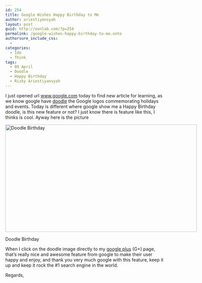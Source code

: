 ```yaml
---
id: 254
title: Google Wishes Happy Birthday to Me
author: ariestiyansyah
layout: post
guid: http://oonlab.com/?p=254
permalink: /google-wishes-happy-birthday-to-me.onto
authorsure_include_css:
  - 
categories:
  - Ide
  - Think
tags:
  - 09 April
  - Doodle
  - Happy Birthday
  - Rizky Ariestiyansyah
---
```

I just opened url <a href="http://google.com" target="_blank">www.google.com</a> today to find new article for learning, as we know google have <a href="http://www.google.com/doodles" target="_blank">doodle</a> the Google logos commemorating holidays and events. Today is different where google show me a Happy Birthday doodle, is this new feature or not? I just know there is feature like this, I thinks is cool. Ayway here is the picture

<div id="attachment_255" style="width: 610px" class="wp-caption aligncenter">
  <a href="http://oonlab.com/wp-content/uploads/2014/04/Screenshot-from-2014-04-09-141824.png"><img class="size-large wp-image-255" alt="Doodle Birthday" src="http://oonlab.com/wp-content/uploads/2014/04/Screenshot-from-2014-04-09-141824-600x337.png" width="600" height="337" /></a>
  
  <p class="wp-caption-text">
    Doodle Birthday
  </p>
</div>

When I click on the doodle image directly to my <a href="https://plus.google.com/+RizkyAriestiyansyah/about" target="_blank">google plus</a> (G+) page, that&#8217;s really nice and awesome feature from google to make their user happy and enjoy, and thank you very much google with this feature, keep it up and keep it rock the #1 search engine in the world.

Regards,